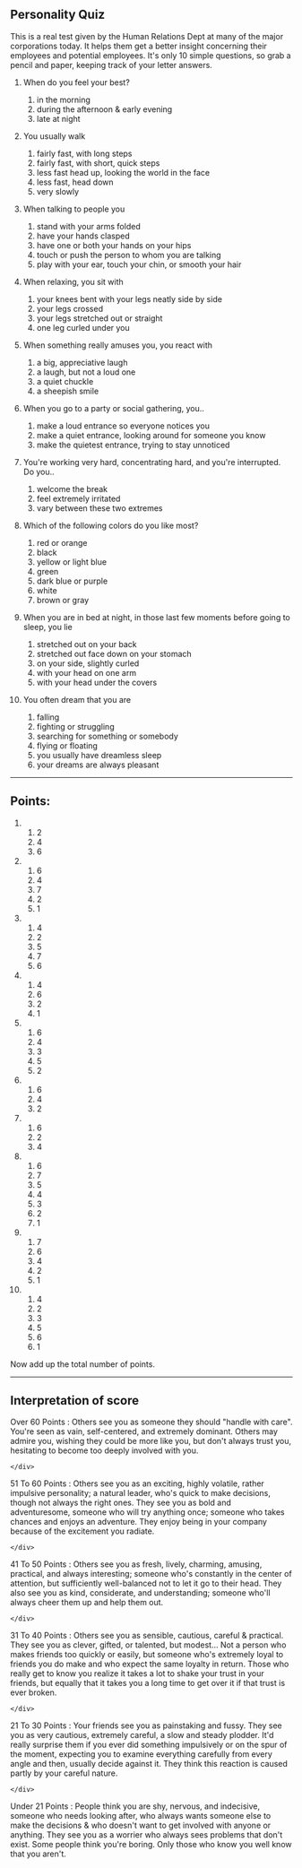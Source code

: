 <div id="wikitext">

Personality Quiz
----------------

<span id="excerpt"></span> This is a real test given by the Human
Relations Dept at many of the major corporations today. It helps them
get a better insight concerning their employees and potential employees.
It's only 10 simple questions, so grab a pencil and paper, keeping track
of your letter answers. <span id="excerptend"></span>

<div class="vspace">

</div>

1.  When do you feel your best?
    1.  in the morning
    2.  during the afternoon & early evening
    3.  late at night

    <div class="vspace">

    </div>

2.  You usually walk
    1.  fairly fast, with long steps
    2.  fairly fast, with short, quick steps
    3.  less fast head up, looking the world in the face
    4.  less fast, head down
    5.  very slowly

    <div class="vspace">

    </div>

3.  When talking to people you
    1.  stand with your arms folded
    2.  have your hands clasped
    3.  have one or both your hands on your hips
    4.  touch or push the person to whom you are talking
    5.  play with your ear, touch your chin, or smooth your hair

    <div class="vspace">

    </div>

4.  When relaxing, you sit with
    1.  your knees bent with your legs neatly side by side
    2.  your legs crossed
    3.  your legs stretched out or straight
    4.  one leg curled under you

    <div class="vspace">

    </div>

5.  When something really amuses you, you react with
    1.  a big, appreciative laugh
    2.  a laugh, but not a loud one
    3.  a quiet chuckle
    4.  a sheepish smile

    <div class="vspace">

    </div>

6.  When you go to a party or social gathering, you..
    1.  make a loud entrance so everyone notices you
    2.  make a quiet entrance, looking around for someone you know
    3.  make the quietest entrance, trying to stay unnoticed

    <div class="vspace">

    </div>

7.  You're working very hard, concentrating hard, and you're
    interrupted. Do you..
    1.  welcome the break
    2.  feel extremely irritated
    3.  vary between these two extremes

    <div class="vspace">

    </div>

8.  Which of the following colors do you like most?
    1.  red or orange
    2.  black
    3.  yellow or light blue
    4.  green
    5.  dark blue or purple
    6.  white
    7.  brown or gray

    <div class="vspace">

    </div>

9.  When you are in bed at night, in those last few moments before going
    to sleep, you lie
    1.  stretched out on your back
    2.  stretched out face down on your stomach
    3.  on your side, slightly curled
    4.  with your head on one arm
    5.  with your head under the covers

    <div class="vspace">

    </div>

10. You often dream that you are
    1.  falling
    2.  fighting or struggling
    3.  searching for something or somebody
    4.  flying or floating
    5.  you usually have dreamless sleep
    6.  your dreams are always pleasant

<div class="vspace">

</div>

------------------------------------------------------------------------

<div class="vspace">

</div>

Points:
-------

1.  1.  2
    2.  4
    3.  6

    <div class="vspace">

    </div>

2.  1.  6
    2.  4
    3.  7
    4.  2
    5.  1

    <div class="vspace">

    </div>

3.  1.  4
    2.  2
    3.  5
    4.  7
    5.  6

    <div class="vspace">

    </div>

4.  1.  4
    2.  6
    3.  2
    4.  1

    <div class="vspace">

    </div>

5.  1.  6
    2.  4
    3.  3
    4.  5
    5.  2

    <div class="vspace">

    </div>

6.  1.  6
    2.  4
    3.  2

    <div class="vspace">

    </div>

7.  1.  6
    2.  2
    3.  4

    <div class="vspace">

    </div>

8.  1.  6
    2.  7
    3.  5
    4.  4
    5.  3
    6.  2
    7.  1

    <div class="vspace">

    </div>

9.  1.  7
    2.  6
    3.  4
    4.  2
    5.  1

    <div class="vspace">

    </div>

10. 1.  4
    2.  2
    3.  3
    4.  5
    5.  6
    6.  1

Now add up the total number of points.

<div class="vspace">

</div>

------------------------------------------------------------------------

<div class="vspace">

</div>

Interpretation of score
-----------------------

Over 60 Points
:   Others see you as someone they should "handle with care". You're
    seen as vain, self-centered, and extremely dominant. Others may
    admire you, wishing they could be more like you, but don't always
    trust you, hesitating to become too deeply involved with you.
    <div class="vspace">

    </div>

51 To 60 Points
:   Others see you as an exciting, highly volatile, rather impulsive
    personality; a natural leader, who's quick to make decisions, though
    not always the right ones. They see you as bold and adventuresome,
    someone who will try anything once; someone who takes chances and
    enjoys an adventure. They enjoy being in your company because of the
    excitement you radiate.
    <div class="vspace">

    </div>

41 To 50 Points
:   Others see you as fresh, lively, charming, amusing, practical, and
    always interesting; someone who's constantly in the center of
    attention, but sufficiently well-balanced not to let it go to their
    head. They also see you as kind, considerate, and understanding;
    someone who'll always cheer them up and help them out.
    <div class="vspace">

    </div>

31 To 40 Points
:   Others see you as sensible, cautious, careful & practical. They see
    you as clever, gifted, or talented, but modest... Not a person who
    makes friends too quickly or easily, but someone who's extremely
    loyal to friends you do make and who expect the same loyalty in
    return. Those who really get to know you realize it takes a lot to
    shake your trust in your friends, but equally that it takes you a
    long time to get over it if that trust is ever broken.
    <div class="vspace">

    </div>

21 To 30 Points
:   Your friends see you as painstaking and fussy. They see you as very
    cautious, extremely careful, a slow and steady plodder. It'd really
    surprise them if you ever did something impulsively or on the spur
    of the moment, expecting you to examine everything carefully from
    every angle and then, usually decide against it. They think this
    reaction is caused partly by your careful nature.
    <div class="vspace">

    </div>

Under 21 Points
:   People think you are shy, nervous, and indecisive, someone who needs
    looking after, who always wants someone else to make the decisions &
    who doesn't want to get involved with anyone or anything. They see
    you as a worrier who always sees problems that don't exist. Some
    people think you're boring. Only those who know you well know that
    you aren't.

<div class="vspace">

</div>

<div style="display: none;">

Keep metadata at end of page

Summary:An actual test given by HR departments for new recruits
Parent:Consulting(.<span
class="wikiword">[HomePage](http://wiki.tamouse.org?n=Consulting.HomePage?action=print)</span>)
<span
class="wikiword">[IncludeMe](http://wiki.tamouse.org?n=Consulting.IncludeMe?action=edit)[?](http://wiki.tamouse.org?n=Consulting.IncludeMe?action=edit)</span>:[Consulting.HomePage](http://wiki.tamouse.org?n=Consulting.HomePage?action=print)
Categories:[Articles](http://wiki.tamouse.org?n=Category.Articles) Tags:
peronsality quiz

</div>

<div class="vspace">

</div>

</div>
